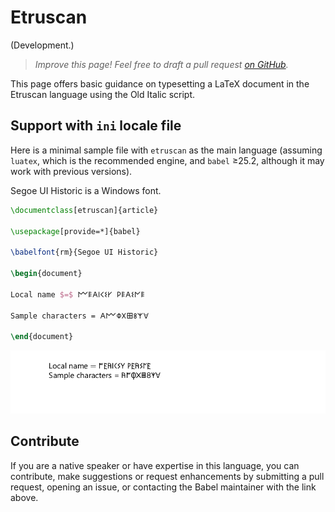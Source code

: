 # Etruscan

(Development.)

<blockquote>
  <p><em>Improve this page! Feel free to draft a pull request <a href="https://github.com/latex3/babel/tree/docs/docs">on GitHub</a>.</em></p>
</blockquote>

This page offers basic guidance on typesetting a LaTeX document in the
Etruscan language using the Old Italic script.

## Support with `ini` locale file

Here is a minimal sample file with `etruscan` as the main language
(assuming `luatex`, which is the recommended engine, and `babel` ≥25.2,
although it may work with previous versions).

Segoe UI Historic is a Windows font.

```tex
\documentclass[etruscan]{article}

\usepackage[provide=*]{babel}

\babelfont{rm}{Segoe UI Historic}

\begin{document}

Local name $=$ 𐌌𐌄𐌀𐌉𐌂𐌔𐌖 𐌓𐌄𐌀𐌔𐌍𐌄

Sample characters = 𐌀𐌌𐌘𐌢𐌎𐌚𐌙𐌞

\end{document}
```

![](../media/locale-etruscan.png)

## Contribute

If you are a native speaker or have expertise in this language, you can
contribute, make suggestions or request enhancements by submitting a
pull request, opening an issue, or contacting the Babel maintainer with
the link above.